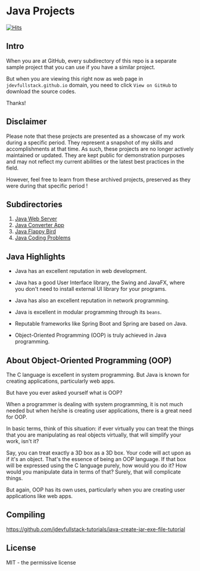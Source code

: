 # Java Projects

[![Hits](https://hits.seeyoufarm.com/api/count/incr/badge.svg?url=https%3A%2F%2Fgithub.com%2Fxdvrx1%2Fjava&count_bg=%2379C83D&title_bg=%23555555&icon=&icon_color=%23E7E7E7&title=PAGE+VIEWS&edge_flat=false)](https://hits.seeyoufarm.com)

## Intro
When you are at GitHub, every subdirectory of this repo 
is a separate sample project that you can use 
if you have a similar project.

But when you are viewing this
right now as web page in `jdevfullstack.github.io` domain,
you need to click `View on GitHub` to download the
source codes.

Thanks!
   
## Disclaimer
Please note that these projects are presented as a showcase of my work during a 
specific period. They represent a snapshot of my skills and accomplishments 
at that time. As such, these projects are no longer actively maintained or updated. 
They are kept public for demonstration purposes and may not reflect my current 
abilities or the latest best practices in the field. 

However, feel free to learn from these archived projects, 
preserved as they were during that specific period !

## Subdirectories
1. [Java Web Server](https://github.com/jdevfullstack/lightweight-web-server/)
2. [Java Converter App](https://github.com/jdevfullstack-projects/converter-app/)
3. [Java Flappy Bird](https://github.com/xkcph2017x/FlappyBird)
4. [Java Coding Problems](https://github.com/jdevfullstack/java-coding-problems)

## Java Highlights
- Java has an excellent reputation in web development.

- Java has a good User Interface library, the Swing and JavaFX,
where you don't need to install external UI library for your programs.

- Java has also an excellent reputation in network programming.

- Java is excellent in modular programming through its `beans`.

- Reputable frameworks like Spring Boot and Spring are based on Java.

- Object-Oriented Programming (OOP) is truly achieved in Java programming. 

## About Object-Oriented Programming (OOP)
The C language is excellent in system programming.
But Java is known for creating applications, particularly 
web apps.

But have you ever asked yourself what is OOP?

When a programmer is dealing with system programming,
it is not much needed but when he/she is creating
user applications, there is a great need for OOP.

In basic terms, think of this situation:
if ever virtually you can treat the things
that you are manipulating as real objects
virtually, that will simplify your work, isn't it?

Say, you can treat exactly a 3D box as
a 3D box. Your code will act upon as if
it's an object. That's the essence of
being an OOP language. If that box will be
expressed using the C language purely,
how would you do it? How would you manipulate
data in terms of that? Surely, that will
complicate things.

But again, OOP has its own uses, particularly
when you are creating user applications like
web apps.

## Compiling
<https://github.com/jdevfullstack-tutorials/java-create-jar-exe-file-tutorial>

## License
MIT - the permissive license
